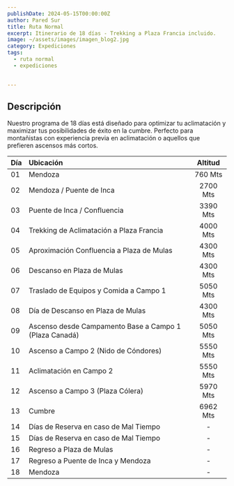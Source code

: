 ```yaml
---
publishDate: 2024-05-15T00:00:00Z
author: Pared Sur
title: Ruta Normal
excerpt: Itinerario de 18 días - Trekking a Plaza Francia incluido.
image: ~/assets/images/imagen_blog2.jpg
category: Expediciones
tags:
  - ruta normal
  - expediciones

  
---
```




## <a name="Descripción"></a>Descripción

Nuestro programa de 18 días está diseñado para optimizar tu aclimatación y maximizar tus posibilidades de éxito en la cumbre. Perfecto para montañistas con experiencia previa en aclimatación o aquellos que prefieren ascensos más cortos.


| Día  | Ubicación                            | Altitud    |
| :--- | :----------------------------------- | :--------: |
| 01   | Mendoza                              | 760 Mts    |
| 02   | Mendoza / Puente de Inca             | 2700 Mts   |
| 03   | Puente de Inca / Confluencia         | 3390 Mts   |
| 04   | Trekking de Aclimatación a Plaza Francia | 4000 Mts   |
| 05   | Aproximación Confluencia a Plaza de Mulas | 4300 Mts   |
| 06   | Descanso en Plaza de Mulas           | 4300 Mts   |
| 07   | Traslado de Equipos y Comida a Campo 1 | 5050 Mts   |
| 08   | Día de Descanso en Plaza de Mulas    | 4300 Mts   |
| 09   | Ascenso desde Campamento Base a Campo 1 (Plaza Canadá) | 5050 Mts |
| 10   | Ascenso a Campo 2 (Nido de Cóndores) | 5550 Mts   |
| 11   | Aclimatación en Campo 2              | 5550 Mts   |
| 12   | Ascenso a Campo 3 (Plaza Cólera)     | 5970 Mts   |
| 13   | Cumbre                               | 6962 Mts   |
| 14   | Días de Reserva en caso de Mal Tiempo | -          |
| 15   | Días de Reserva en caso de Mal Tiempo | -          |
| 16   | Regreso a Plaza de Mulas             | -          |
| 17   | Regreso a Puente de Inca y Mendoza   | -          |
| 18   | Mendoza                              | -          |

